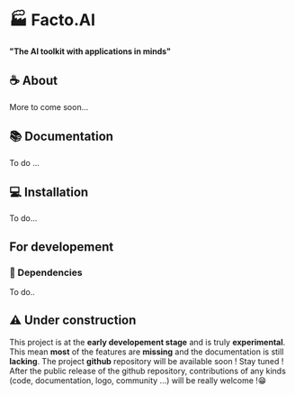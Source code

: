
<!-- # <img src="https://raw.githubusercontent.com/altar31/altar31/c0215bfa276765f6edbbaa4e8963f16424bc521f/public/logo-openpm.png" alt="Image Title" width="800" height="auto"> -->

# 🏭 Facto.AI
**"The AI toolkit with applications in minds"**
## ☕️ About
More to come soon...

## 📚 Documentation

To do ...


## 💻 Installation

To do...
## For developement

### 🔗 Dependencies

To do..

## ⚠️ Under construction
This project is at the **early developement stage** and is truly **experimental**.
This mean **most** of the features are **missing** and the documentation is still **lacking**.
The project **github** repository will be available soon ! Stay tuned !
After the public release of the github repository, contributions of any kinds (code, documentation, logo, community ...) will be really welcome !😁



